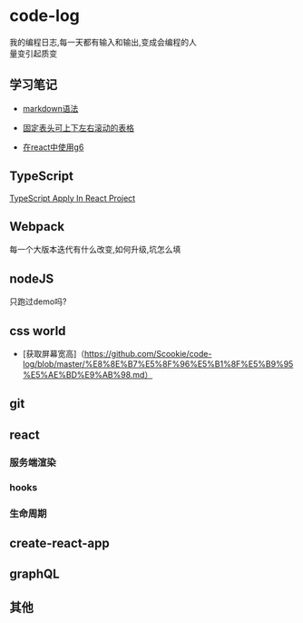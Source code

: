 # code-log
我的编程日志,每一天都有输入和输出,变成会编程的人  
量变引起质变



## 学习笔记
* [markdown语法](https://github.com/Scookie/code-log/blob/master/markdown%E8%AF%AD%E6%B3%95.md)

* [固定表头可上下左右滚动的表格](https://github.com/Scookie/code-log/blob/master/%E5%9B%BA%E5%AE%9A%E8%A1%A8%E5%A4%B4%E5%8F%AF%E4%B8%8A%E4%B8%8B%E5%B7%A6%E5%8F%B3%E6%BB%9A%E5%8A%A8%E7%9A%84%E8%A1%A8%E6%A0%BC.md)

* [在react中使用g6](https://github.com/Scookie/code-log/blob/master/%E5%9C%A8react%E4%B8%AD%E4%BD%BF%E7%94%A8g6.md)



## TypeScript
[TypeScript Apply In React Project](https://github.com/Scookie/ts-react-project)



## Webpack
每一个大版本迭代有什么改变,如何升级,坑怎么填



## nodeJS
只跑过demo吗?



## css world
* [获取屏幕宽高]（https://github.com/Scookie/code-log/blob/master/%E8%8E%B7%E5%8F%96%E5%B1%8F%E5%B9%95%E5%AE%BD%E9%AB%98.md）


## git



## react 
### 服务端渲染
### hooks
### 生命周期



## create-react-app



## graphQL



## 其他
